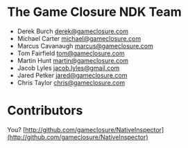 # The Game Closure NDK Team

+ Derek Burch <derek@gameclosure.com>
+ Michael Carter <michael@gameclosure.com>
+ Marcus Cavanaugh <marcus@gameclosure.com>
+ Tom Fairfield <tom@gameclosure.com>
+ Martin Hunt <martin@gameclosure.com>
+ Jacob Lyles <jacob.lyles@gmail.com>
+ Jared Petker <jared@gameclosure.com>
+ Chris Taylor <chris@gameclosure.com>

# Contributors

You? [http://github.com/gameclosure/NativeInspector](http://github.com/gameclosure/NativeInspector)
